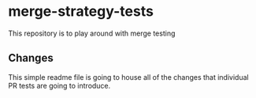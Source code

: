 # merge-strategy-tests
This repository is to play around with merge testing

## Changes

This simple readme file is going to house all of the changes that individual PR tests are going to introduce.
